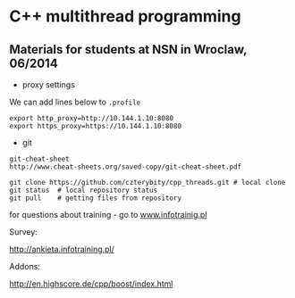 C++ multithread programming
===========================

Materials for students at NSN in Wroclaw, 06/2014
-------------------------------------------------

* proxy settings

We can add lines below to `.profile`

```
export http_proxy=http://10.144.1.10:8080
export https_proxy=https://10.144.1.10:8080
```
* git

```
git-cheat-sheet
http://www.cheat-sheets.org/saved-copy/git-cheat-sheet.pdf

git clone https://github.com/czterybity/cpp_threads.git # local clone
git status  # local repository status
git pull    # getting files from repository
```

for questions about training - go to www.infotrainig.pl

Survey:

http://ankieta.infotraining.pl/

Addons:

http://en.highscore.de/cpp/boost/index.html


